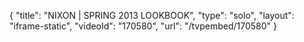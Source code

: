 {
    "title": "NIXON | SPRING 2013 LOOKBOOK",
    "type": "solo",
    "layout": "iframe-static",
    "videoId": "170580",
    "url": "\/tvpembed\/170580"
}